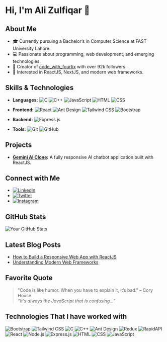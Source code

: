 # Hi, I'm Ali Zulfiqar 👋

## About Me
- 🎓 Currently pursuing a Bachelor’s in Computer Science at FAST University Lahore.
- 💻 Passionate about programming, web development, and emerging technologies.
- 🌟 Creator of [code_with_fourtix](https://www.instagram.com/code_with_fourtix) with over 92k followers.
- 🧩 Interested in ReactJS, NextJS, and modern web frameworks.

## Skills & Technologies
- **Languages:** 
  ![C](https://img.shields.io/badge/C-00599C?style=for-the-badge&logo=c&logoColor=white)
  ![C++](https://img.shields.io/badge/C++-00599C?style=for-the-badge&logo=cplusplus&logoColor=white)
  ![JavaScript](https://img.shields.io/badge/JavaScript-F7DF1E?style=for-the-badge&logo=javascript&logoColor=black)
  ![HTML](https://img.shields.io/badge/HTML5-E34F26?style=for-the-badge&logo=html5&logoColor=white)
  ![CSS](https://img.shields.io/badge/CSS3-1572B6?style=for-the-badge&logo=css3&logoColor=white)

- **Frontend:** 
  ![React](https://img.shields.io/badge/React-61DAFB?style=for-the-badge&logo=react&logoColor=black)
  ![Ant Design](https://img.shields.io/badge/Ant%20Design-0170FE?style=for-the-badge&logo=antdesign&logoColor=white)
  ![Tailwind CSS](https://img.shields.io/badge/Tailwind%20CSS-06B6D4?style=for-the-badge&logo=tailwindcss&logoColor=white)
  ![Bootstrap](https://img.shields.io/badge/Bootstrap-7952B3?style=for-the-badge&logo=bootstrap&logoColor=white)

- **Backend:**
  ![Express.js](https://img.shields.io/badge/Express.js-000000?style=for-the-badge&logo=express&logoColor=white)

- **Tools:**
  ![Git](https://img.shields.io/badge/Git-F05032?style=for-the-badge&logo=git&logoColor=white)
  ![GitHub](https://img.shields.io/badge/GitHub-181717?style=for-the-badge&logo=github&logoColor=white)

## Projects
- **[Gemini AI Clone](https://fourtix-gemini.netlify.app/):** A fully responsive AI chatbot application built with ReactJS.

## Connect with Me
- [![LinkedIn](https://img.shields.io/badge/LinkedIn-0077B5?style=for-the-badge&logo=linkedin&logoColor=white)](https://www.linkedin.com/in/codewithfourtix/)
- [![Twitter](https://img.shields.io/badge/Twitter-1DA1F2?style=for-the-badge&logo=twitter&logoColor=white)](https://twitter.com/codewithfourtix)
- [![Instagram](https://img.shields.io/badge/Instagram-E4405F?style=for-the-badge&logo=instagram&logoColor=white)](https://www.instagram.com/code_with_fourtix)

## GitHub Stats
![Your GitHub Stats](https://github-readme-stats.vercel.app/api?username=yourusername&show_icons=true&hide_title=true&count_private=true&hide=prs&theme=tokyonight)

## Latest Blog Posts
- [How to Build a Responsive Web App with ReactJS](https://yourblog.com/reactjs-responsive)
- [Understanding Modern Web Frameworks](https://yourblog.com/web-frameworks)

## Favorite Quote
> "Code is like humor. When you have to explain it, it’s bad." – Cory House  
> *“It's always the JavaScript that is confusing...”*

## Technologies That I have worked with
![Bootstrap](https://img.shields.io/badge/Bootstrap-5.x-blueviolet)
![Tailwind CSS](https://img.shields.io/badge/Tailwind%20CSS-3.x-06B6D4)
![C](https://img.shields.io/badge/C-Programming%20Language-blue)
![C++](https://img.shields.io/badge/C++-Programming%20Language-brightgreen)
![Ant Design](https://img.shields.io/badge/Ant%20Design-4.x-blue)
![Redux](https://img.shields.io/badge/Redux-Toolkit-764ABC)
![RapidAPI](https://img.shields.io/badge/RapidAPI-Toolkit-00A7D0)
![React](https://img.shields.io/badge/React-16.8%2B-blue)
![Node.js](https://img.shields.io/badge/Node.js-14.x-green)
![Express.js](https://img.shields.io/badge/Express.js-4.x-black)
![HTML](https://img.shields.io/badge/HTML-5-orange)
![CSS](https://img.shields.io/badge/CSS-3-blue)
![JavaScript](https://img.shields.io/badge/JavaScript-ES6+-yellow)
